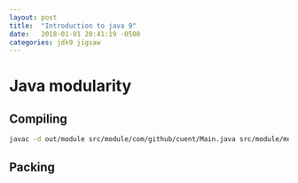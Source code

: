 ```yaml
---
layout: post
title:  "Introduction to java 9"
date:   2018-01-01 20:41:19 -0500
categories: jdk9 jigsaw
---
```


# Java modularity

## Compiling
```bash
javac -d out/module src/module/com/github/cuent/Main.java src/module/module-info.java
```

## Packing
